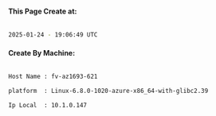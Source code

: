 
   
#### This Page Create at:

```bash

2025-01-24 - 19:06:49 UTC

```

#### Create By Machine:

```bash

Host Name : fv-az1693-621

platform  : Linux-6.8.0-1020-azure-x86_64-with-glibc2.39

Ip Local  : 10.1.0.147

```

